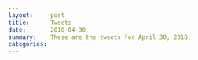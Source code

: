 ```yaml
---
layout:     post
title:      Tweets
date:       2018-04-30
summary:    These are the tweets for April 30, 2018.
categories:
---
```


